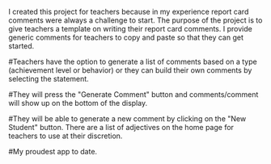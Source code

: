 
I created this project for teachers because in my experience report card comments were always a challenge to start. The purpose of the project is to give teachers a template on writing their report card comments. I provide generic comments for teachers to copy and paste so that they can get started. 


#Teachers have the option to generate a list of comments based on a type (achievement level or behavior) or they can build their own comments by selecting the statement. 

#They will press the "Generate Comment" button and comments/comment will show up on the bottom of the display. 

#They will be able to generate a new comment by clicking on the "New Student" button. There are a list of adjectives on the home page for teachers to use at their discretion.  

#My proudest app to date.
